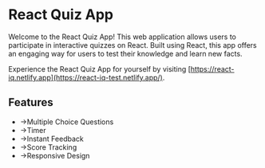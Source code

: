 <h1><b>React Quiz App</b></h1>
</hr>
Welcome to the React Quiz App! This web application allows users to participate in interactive quizzes on React. Built using React, this app offers an engaging way for users to test their knowledge and learn new facts.

Experience the React Quiz App for yourself by visiting [https://react-iq.netlify.app](https://react-iq-test.netlify.app/).

<h2><b>Features</b></h2>
<ul>
<li>->Multiple Choice Questions</li>
<li>->Timer</li>
<li>->Instant Feedback</li>
<li>->Score Tracking</li>
<li>->Responsive Design</li>
</ul>




